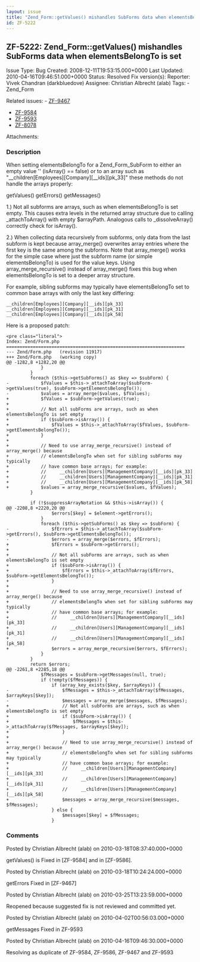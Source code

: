 ```yaml
---
layout: issue
title: "Zend_Form::getValues() mishandles SubForms data when elementsBelongTo is set"
id: ZF-5222
---
```


ZF-5222: Zend\_Form::getValues() mishandles SubForms data when elementsBelongTo is set
--------------------------------------------------------------------------------------

 Issue Type: Bug Created: 2008-12-11T19:53:15.000+0000 Last Updated: 2010-04-16T09:46:51.000+0000 Status: Resolved Fix version(s): 
 Reporter:  Vivek Chandran (darkbluedove)  Assignee:  Christian Albrecht (alab)  Tags: - Zend\_Form
 
 Related issues: - [ZF-9467](/issues/browse/ZF-9467)
- [ZF-9584](/issues/browse/ZF-9584)
- [ZF-9593](/issues/browse/ZF-9593)
- [ZF-8078](/issues/browse/ZF-8078)
 
 Attachments: 
### Description

When setting elementsBelongTo for a Zend\_Form\_SubForm to either an empty value '' (isArray() == false) or to an array such as "\_\_children[Employees][Company][\_\_ids][pk\_33]" these methods do not handle the arrays properly:

getValues() getErrors() getMessages()

1.) Not all subforms are arrays, such as when elementsBelongTo is set empty. This causes extra levels in the returned array structure due to calling \_attachToArray() with empty $arrayPath. Analogous calls to \_dissolveArray() correctly check for isArray().

2.) When collecting data recursively from subforms, only data from the last subform is kept because array\_merge() overwrites array entries where the first key is the same among the subforms. Note that array\_merge() works for the simple case where just the subform name (or simple elementsBelongTo) is used for the value keys. Using array\_merge\_recursive() instead of array\_merge() fixes this bug when elementsBelongTo is set to a deeper array structure.

For example, sibling subforms may typically have elementsBelongTo set to common base arrays with only the last key differing:

 
    __children[Employees][Company][__ids][pk_33]
    __children[Employees][Company][__ids][pk_31]
    __children[Employees][Company][__ids][pk_58]


Here is a proposed patch:

 
    <pre class="literal">
    Index: Zend/Form.php
    ===================================================================
    --- Zend/Form.php   (revision 11917)
    +++ Zend/Form.php   (working copy)
    @@ -1282,8 +1282,20 @@
                 }
             }
             foreach ($this->getSubForms() as $key => $subForm) {
    -            $fValues = $this->_attachToArray($subForm->getValues(true), $subForm->getElementsBelongTo());
    -            $values = array_merge($values, $fValues);
    +            $fValues = $subForm->getValues(true);
    +            
    +            // Not all subForms are arrays, such as when elementsBelongTo is set empty
    +            if ($subForm->isArray()) {
    +                $fValues = $this->_attachToArray($fValues, $subForm->getElementsBelongTo());
    +            }
    +
    +            // Need to use array_merge_recursive() instead of array_merge() because
    +            // elementsBelongTo when set for sibling subForms may typically
    +            // have common base arrays; for example:
    +            //     __children[Users][ManagementCompany][__ids][pk_33]
    +            //     __children[Users][ManagementCompany][__ids][pk_31]
    +            //     __children[Users][ManagementCompany][__ids][pk_58]
    +            $values = array_merge_recursive($values, $fValues);
             }
     
             if (!$suppressArrayNotation && $this->isArray()) {
    @@ -2208,8 +2220,20 @@
                     $errors[$key] = $element->getErrors();
                 }
                 foreach ($this->getSubForms() as $key => $subForm) {
    -                $fErrors = $this->_attachToArray($subForm->getErrors(), $subForm->getElementsBelongTo());
    -                $errors = array_merge($errors, $fErrors);
    +                $fErrors = $subForm->getErrors();
    +                
    +                // Not all subForms are arrays, such as when elementsBelongTo is set empty
    +                if ($subForm->isArray()) {
    +                    $fErrors = $this->_attachToArray($fErrors, $subForm->getElementsBelongTo());
    +                }
    +
    +                // Need to use array_merge_recursive() instead of array_merge() because
    +                // elementsBelongTo when set for sibling subForms may typically
    +                // have common base arrays; for example:
    +                //     __children[Users][ManagementCompany][__ids][pk_33]
    +                //     __children[Users][ManagementCompany][__ids][pk_31]
    +                //     __children[Users][ManagementCompany][__ids][pk_58]
    +                $errors = array_merge_recursive($errors, $fErrors);
                 }
             }
             return $errors;
    @@ -2261,8 +2285,18 @@
                 $fMessages = $subForm->getMessages(null, true);
                 if (!empty($fMessages)) {
                     if (array_key_exists($key, $arrayKeys)) {
    -                    $fMessages = $this->_attachToArray($fMessages, $arrayKeys[$key]);
    -                    $messages = array_merge($messages, $fMessages);
    +                    // Not all subForms are arrays, such as when elementsBelongTo is set empty
    +                    if ($subForm->isArray()) {
    +                        $fMessages = $this->_attachToArray($fMessages, $arrayKeys[$key]);
    +                    }
    +
    +                    // Need to use array_merge_recursive() instead of array_merge() because
    +                    // elementsBelongTo when set for sibling subForms may typically
    +                    // have common base arrays; for example:
    +                    //     __children[Users][ManagementCompany][__ids][pk_33]
    +                    //     __children[Users][ManagementCompany][__ids][pk_31]
    +                    //     __children[Users][ManagementCompany][__ids][pk_58]
    +                    $messages = array_merge_recursive($messages, $fMessages);
                     } else {
                         $messages[$key] = $fMessages;
                     }


 

 

### Comments

Posted by Christian Albrecht (alab) on 2010-03-18T08:37:40.000+0000

getValues() is Fixed in [ZF-9584] and in [ZF-9586].

 

 

Posted by Christian Albrecht (alab) on 2010-03-18T10:24:24.000+0000

getErrors Fixed in [ZF-9467]

 

 

Posted by Christian Albrecht (alab) on 2010-03-25T13:23:59.000+0000

Reopened because suggested fix is not reviewed and committed yet.

 

 

Posted by Christian Albrecht (alab) on 2010-04-02T00:56:03.000+0000

getMessages Fixed in ZF-9593

 

 

Posted by Christian Albrecht (alab) on 2010-04-16T09:46:30.000+0000

Resolving as duplicate of ZF-9584, ZF-9586, ZF-9467 and ZF-9593

 

 